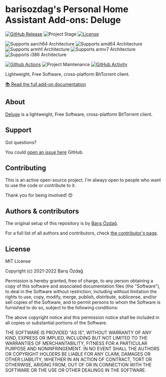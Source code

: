 # barisozdag's Personal Home Assistant Add-ons: Deluge

[![GitHub Release][releases-shield]][releases]
![Project Stage][project-stage-shield]
[![License][license-shield]](LICENSE.md)

![Supports aarch64 Architecture][aarch64-shield]
![Supports amd64 Architecture][amd64-shield]
![Supports armhf Architecture][armhf-shield]
![Supports armv7 Architecture][armv7-shield]
![Supports i386 Architecture][i386-shield]

[![Github Actions][github-actions-shield]][github-actions]
![Project Maintenance][maintenance-shield]
[![GitHub Activity][commits-shield]][commits]

Lightweight, Free Software, cross-platform BitTorrent client.

[:books: Read the full add-on documentation][docs]

## About

[Deluge][deluge] is a lightweight, Free Software, cross-platform BitTorrent
client.

## Support

Got questions?

You could [open an issue here][issue] GitHub.

## Contributing

This is an active open-source project. I'm always open to people who want to
use the code or contribute to it.

Thank you for being involved! :heart_eyes:

## Authors & contributors

The original setup of this repository is by [Barış Özdağ][barisozdag].

For a full list of all authors and contributors,
check [the contributor's page][contributors].

## License

MIT License

Copyright (c) 2021-2022 Barış Özdağ

Permission is hereby granted, free of charge, to any person obtaining a copy
of this software and associated documentation files (the "Software"), to deal
in the Software without restriction, including without limitation the rights
to use, copy, modify, merge, publish, distribute, sublicense, and/or sell
copies of the Software, and to permit persons to whom the Software is
furnished to do so, subject to the following conditions:

The above copyright notice and this permission notice shall be included in all
copies or substantial portions of the Software.

THE SOFTWARE IS PROVIDED "AS IS", WITHOUT WARRANTY OF ANY KIND, EXPRESS OR
IMPLIED, INCLUDING BUT NOT LIMITED TO THE WARRANTIES OF MERCHANTABILITY,
FITNESS FOR A PARTICULAR PURPOSE AND NONINFRINGEMENT. IN NO EVENT SHALL THE
AUTHORS OR COPYRIGHT HOLDERS BE LIABLE FOR ANY CLAIM, DAMAGES OR OTHER
LIABILITY, WHETHER IN AN ACTION OF CONTRACT, TORT OR OTHERWISE, ARISING FROM,
OUT OF OR IN CONNECTION WITH THE SOFTWARE OR THE USE OR OTHER DEALINGS IN THE
SOFTWARE.

[aarch64-shield]: https://img.shields.io/badge/aarch64-yes-green.svg
[amd64-shield]: https://img.shields.io/badge/amd64-yes-green.svg
[armhf-shield]: https://img.shields.io/badge/armhf-no-red.svg
[armv7-shield]: https://img.shields.io/badge/armv7-yes-green.svg
[i386-shield]: https://img.shields.io/badge/i386-yes-green.svg
[commits-shield]: https://img.shields.io/github/commit-activity/y/barisozdag/addon-deluge.svg
[commits]: https://github.com/barisozdag/addon-deluge/commits/main
[contributors]: https://github.com/barisozdag/addon-deluge/graphs/contributors
[deluge]: https://deluge-torrent.org/
[docs]: https://github.com/barisozdag/addon-deluge/blob/main/deluge/DOCS.md
[barisozdag]: https://github.com/barisozdag
[github-actions-shield]: https://github.com/barisozdag/addon-deluge/workflows/CI/badge.svg
[github-actions]: https://github.com/barisozdag/addon-deluge/actions
[issue]: https://github.com/barisozdag/addon-deluge/issues
[license-shield]: https://img.shields.io/github/license/barisozdag/addon-deluge.svg
[maintenance-shield]: https://img.shields.io/maintenance/yes/2022.svg
[project-stage-shield]: https://img.shields.io/badge/project%20stage-production%20ready-brightgreen.svg
[releases-shield]: https://img.shields.io/github/release/barisozdag/addon-deluge.svg
[releases]: https://github.com/barisozdag/addon-deluge/releases
[repository]: https://github.com/barisozdag/repository
